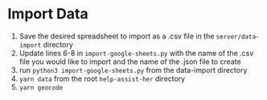 # Import Data

1. Save the desired spreadsheet to import as a .csv file in the `server/data-import` directory
1. Update lines 6-8 in `import-google-sheets.py` with the name of the .csv file you would like to 
import and the name of the .json file to create
1. run `python3 import-google-sheets.py` from the data-import directory
1. `yarn data` from the root `help-assist-her` directory
1. `yarn geocode`
